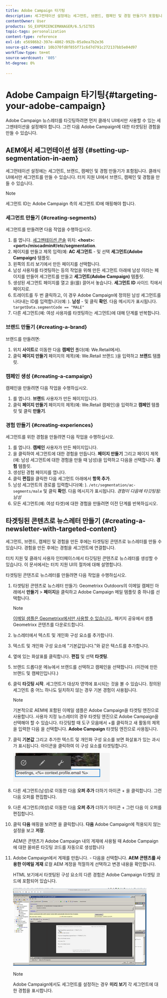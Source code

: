 ```yaml
---
title: Adobe Campaign 타기팅
description: 세그먼테이션 설정에는 세그먼트, 브랜드, 캠페인 및 경험 만들기가 포함됩니다.
contentOwner: User
products: SG_EXPERIENCEMANAGER/6.5/SITES
topic-tags: personalization
content-type: reference
exl-id: e56986b2-397e-4802-992b-05a9ea7b2e36
source-git-commit: 10b370fd8f855f71c6d7d791c272137bb5e04d97
workflow-type: tm+mt
source-wordcount: '805'
ht-degree: 0%

---
```


# Adobe Campaign 타기팅{#targeting-your-adobe-campaign}

Adobe Campaign 뉴스레터를 타깃팅하려면 먼저 클래식 UI에서만 사용할 수 있는 세그멘테이션을 설정해야 합니다. 그런 다음 Adobe Campaign에 대한 타겟팅된 경험을 만들 수 있습니다.

## AEM에서 세그먼테이션 설정 {#setting-up-segmentation-in-aem}

세그먼테이션 설정에는 세그먼트, 브랜드, 캠페인 및 경험 만들기가 포함됩니다. 클래식 UI에서만 세그먼트를 만들 수 있습니다. 터치 지원 UI에서 브랜드, 캠페인 및 경험을 만들 수 있습니다.

>[!NOTE]
>
>세그먼트 ID는 Adobe Campaign 측의 세그먼트 ID에 매핑해야 합니다.

### 세그먼트 만들기 {#creating-segments}

세그먼트를 만들려면 다음 작업을 수행하십시오.

1. 를 엽니다. [세그멘테이션 콘솔](http://localhost:4502/miscadmin#/etc/segmentation) 위치: **&lt;host>:&lt;port>/miscadmin#/etc/segmentation**.
1. 페이지를 만들고 제목 입력(예: **AC 세그먼트** - 및 선택 **세그먼트(Adobe Campaign)** 템플릿.
1. 왼쪽의 트리 보기에서 만든 페이지를 선택합니다.
1. 남성 사용자를 타겟팅하는 등의 작업을 위해 만든 세그먼트 아래에 남성 이라는 페이지를 만들어 세그먼트를 만들고 **세그먼트(Adobe Campaign)** 템플릿.
1. 생성된 세그먼트 페이지를 열고 을(를) 끌어서 놓습니다. **세그먼트 ID** 사이드 킥에서 페이지로.
1. 트레이트를 두 번 클릭하고, 이 경우 Adobe Campaign에 정의된 남성 세그먼트를 나타내는 ID를 입력합니다(예: ). **남성** - 및 클릭 **확인**. 다음 메시지가 표시됩니다. `targetData.segmentCode == "MALE"`
1. 다른 세그먼트(예: 여성 사용자를 타겟팅하는 세그먼트)에 대해 단계를 반복합니다.

### 브랜드 만들기 {#creating-a-brand}

브랜드를 만들려면:

1. 위치 **사이트**&#x200B;로 이동한 다음 **캠페인** 폴더(예: We.Retail에서).
1. 클릭 **페이지 만들기** 페이지의 제목(예: We.Retail 브랜드 )을 입력하고 **브랜드** 템플릿.

### 캠페인 생성 {#creating-a-campaign}

캠페인을 만들려면 다음 작업을 수행하십시오.

1. 를 엽니다. **브랜드** 사용자가 만든 페이지입니다.
1. 클릭 **페이지 만들기** 페이지의 제목(예: We.Retail 캠페인)을 입력하고 **캠페인** 템플릿 및 클릭 **만들기**.

### 경험 만들기 {#creating-experiences}

세그먼트를 위한 경험을 만들려면 다음 작업을 수행하십시오.

1. 를 엽니다. **캠페인** 사용자가 만든 페이지입니다.
1. 을 클릭하여 세그먼트에 대한 경험을 만듭니다. **페이지 만들기** 그리고 페이지 제목(예: 남성 세그먼트에 대한 경험을 만들 때 남성)을 입력하고 다음을 선택합니다. **경험** 템플릿.
1. 생성된 경험 페이지를 엽니다.
1. 클릭 **편집**&#x200B;을 클릭한 다음 세그먼트 아래에서 **항목 추가**.
1. 남성 세그먼트의 경로를 입력합니다(예: ). `/etc/segmentation/ac-segments/male` 및 클릭 **확인**. 다음 메시지가 표시됩니다. *경험이 다음에 타깃팅됨: 남성*
1. 모든 세그먼트(예: 여성 타겟)에 대한 경험을 만들려면 이전 단계를 반복하십시오.

## 타겟팅된 콘텐츠로 뉴스레터 만들기 {#creating-a-newsletter-with-targeted-content}

세그먼트, 브랜드, 캠페인 및 경험을 만든 후에는 타겟팅된 콘텐츠로 뉴스레터를 만들 수 있습니다. 경험을 만든 후에는 경험을 세그먼트에 연결합니다.

터치 지원 및 클래식 사용자 인터페이스에서 타깃팅된 콘텐츠로 뉴스레터를 생성할 수 있습니다. 이 문서에서는 터치 지원 UI의 절차에 대해 설명합니다.

타겟팅된 콘텐츠로 뉴스레터를 만들려면 다음 작업을 수행하십시오.

1. 타겟팅된 콘텐츠로 뉴스레터 만들기: Geometrixx Outdoors의 이메일 캠페인 아래에서 **만들기** > **페이지**&#x200B;을 클릭하고 Adobe Campaign 메일 템플릿 중 하나를 선택합니다.

   >[!NOTE]
   >
   >[이메일 샘플은 Geometrixx에서만 사용할 수 있습니다.](/help/sites-developing/we-retail.md#weretail). 패키지 공유에서 샘플 Geometrixx 콘텐츠를 다운로드합니다.

1. 뉴스레터에서 텍스트 및 개인화 구성 요소를 추가합니다.
1. 텍스트 및 개인화 구성 요소에 &quot;기본값입니다.&quot;와 같은 텍스트를 추가합니다.
1. 옆에 있는 화살표를 클릭합니다. **편집** 및 선택 **타겟팅**.
1. 브랜드 드롭다운 메뉴에서 브랜드를 선택하고 캠페인을 선택합니다. (이전에 만든 브랜드 및 캠페인입니다.)
1. 클릭 **타깃팅 시작**. 세그먼트가 대상자 영역에 표시되는 것을 볼 수 있습니다. 정의된 세그먼트 중 어느 하나도 일치하지 않는 경우 기본 경험이 사용됩니다.

   >[!NOTE]
   >
   >기본적으로 AEM에 포함된 이메일 샘플은 Adobe Campaign을 타겟팅 엔진으로 사용합니다. 사용자 지정 뉴스레터의 경우 타겟팅 엔진으로 Adobe Campaign을 선택해야 할 수 있습니다. 타깃팅할 때 도구 모음에서 +를 클릭하고 새 활동의 제목을 입력한 다음 을 선택합니다. **Adobe Campaign** 타겟팅 엔진으로 사용됩니다.

1. 클릭 **기본값** 그리고 추가한 텍스트 및 개인화 구성 요소를 보면 화살표가 있는 과시가 표시됩니다. 아이콘을 클릭하여 이 구성 요소를 타겟팅합니다.

   ![chlimage_1-165](assets/chlimage_1-165.png)

1. 다른 세그먼트(남성)로 이동한 다음 **오퍼 추가** 더하기 아이콘 + 을 클릭합니다. 그런 다음 오퍼를 편집합니다.
1. 다른 세그먼트(여성)로 이동한 다음 **오퍼 추가** 더하기 아이콘 + 그런 다음 이 오퍼를 편집합니다.
1. 클릭 **다음** 매핑을 보려면 을 클릭합니다. **다음** Adobe Campaign에 적용되지 않는 설정을 보고 **저장**.

   AEM은 콘텐츠가 Adobe Campaign 내의 게재에 사용될 때 Adobe Campaign에 대한 올바른 타깃팅 코드를 자동으로 생성합니다

1. Adobe Campaign에서 게재를 만듭니다. - 다음을 선택합니다. **AEM 콘텐츠를 사용한 이메일 게재** 로컬 AEM 계정을 적절하게 선택하고 변경 내용을 확인합니다.

   HTML 보기에서 타겟팅된 구성 요소의 다른 경험은 Adobe Campaign 타겟팅 코드에 포함되어 있습니다.

   ![chlimage_1-166](assets/chlimage_1-166.png)

   >[!NOTE]
   >
   >Adobe Campaign에서도 세그먼트를 설정하는 경우 **미리 보기** 각 세그먼트에 대한 경험을 표시합니다.
